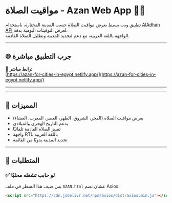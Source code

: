 # مواقيت الصلاة - Azan Web App 🌙🕌

تطبيق ويب بسيط يعرض مواقيت الصلاة حسب المدينة المختارة، باستخدام [AlAdhan API](https://aladhan.com/prayer-times-api) لعرض التوقيتات اليومية بدقة.  
الواجهة باللغة العربية، مع دعم لتحديد المدينة وتظليل الصلاة القادمة.

---

## 🌐 جرب التطبيق مباشرة

🔗 **رابط مباشر:**  
[https://azan-for-cities-in-egypt.netlify.app/](https://azan-for-cities-in-egypt.netlify.app/)

---
---

## 🚀 المميزات
- يعرض مواقيت الصلاة (الفجر، الشروق، الظهر، العصر، المغرب، العشاء)
- يدعم التاريخ الهجري والميلادي
- تمييز الصلاة القادمة تلقائيًا
- واجهة RTL باللغة العربية
- تحديد المدينة يدويًا من القائمة

---

## 🧰 المتطلبات

### ✅ لو حابب تشغله محليًا

بس ضيف هذا السطر في ملف `AZAN.html` عشان تضم Axios:

```html
<script src="https://cdn.jsdelivr.net/npm/axios/dist/axios.min.js"></script>
